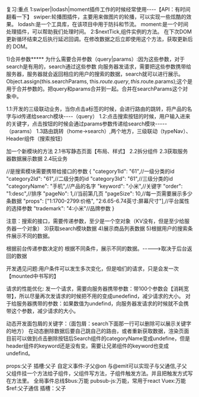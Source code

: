 复习:重点
1:swiper|lodash|moment插件工作的时候经常使用----【API：有时间翻看一下】
swiper:轮播图插件，主要用来做图片的轮播，可以实现一些炫酷的效果。
lodash:是一个工具库，在该项目中用于防抖和节流。
moment:是一个时间处理插件，可以帮助我们处理时间。
2:$nextTick,组件实例的方法。
在下次DOM更新循环结束之后执行延迟回调。在修改数据之后立即使用这个方法，获取更新后的 DOM。



1)合并参数*****
为什么需要合并参数（query|params）:因为这些参数，对于search是有用的，search通过这些参数
向服务器发请求，需要把这些参数携带给服务器，服务器就会返回相应的用户的搜索的数据，search就可以进行展示。
Object.assign(this.searchParams, this.$route.query, this.$route.params);这个是用于合并参数的。把query和params合并到一起。合并在searchParams这个对象中。

1.1:开发的三级联动业务，当你点击a标签的时候，会进行路由的跳转，将产品的名字与id传递给search模块----（query）
1.2:点击搜索按钮的时候，用户输入进来的关键字，点击按钮的时候会通过params参数传递给search模块-----（params）
1.3路由跳转（home->search）,两个地方，三级联动（typeNav）、Header组件（搜索按钮）


加一个新模块的方法
2.1书写静态页面【布局、样式】
2.2拆分组件
2.3获取服务器数据展示数据
2.4玩业务

//是搜索模块需要携带给接口的参数
{
  "category1Id": "61",//一级分类的id
  "category2Id": "61",//二级分类的id
  "category3Id": "61",//三级分类的id
  "categoryName": "手机",//产品的名字
  "keyword": "小米",//关键字
  "order": "1:desc",//排序
  "pageNo": 1,//当前第几页
  "pageSize": 10,//每一页需要展示多少条数据
  "props": ["1:1700-2799:价格", "2:6.65-6.74英寸:屏幕尺寸"],//平台属性的选择参数
  "trademark": "4:小米"//品牌参数
}

注意：搜索的接口，需要传递参数，至少是一个空对象（KV没有，但是至少给服务器一个对象）
3)获取search模块数据
4)展示商品列表数据
5)根据用户的搜索条件展示不同的数据。

根据前台传递参数决定的
根据不同条件，展示不同的数据。----->取决于后台返回的数据

开发遇见问题:用户条件可以发生多次变化，但是咱们的请求，只是会发一次【mounted中书写的】


请求的性能优化:
发一个请求，需要向服务器携带参数：带100个参数会【消耗宽带】，所以尽量再次发请求的时候把不用的变成unedefind，减少请求的大小。
对于给服务器携带的参数：如果数值为undefind，向服务器发请求的时候就不会携带这个参数，减少请求的大小。

动态开发面包屑的关键字：（面包屑：search下面那一行可以删除可以展示关键字的地方）
在动态删除数据后要自己跳自己的路由，或者重新获取数据，渲染页面
目前可以做到点击删除按钮后Search组件的categoryName变成undefine，但是header组件的keyword还是没有变。需要让兄弟组件的keyword也变成undefind。



props:父子
插槽:父子
自定义事件:子父@on 与@emit可以实现子与父通信,子父 父组件挂一个方法给子组件，父组件写方法，子组件触发方法。并且把触发方式写在方法里。
全局事件总线$bus:万能
pubsub-js:万能，常用于react
Vuex:万能
$ref:父子通信
插槽：父子






























